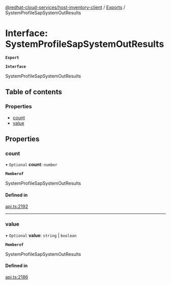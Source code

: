 [@redhat-cloud-services/host-inventory-client](../README.md) / [Exports](../modules.md) / SystemProfileSapSystemOutResults

# Interface: SystemProfileSapSystemOutResults

**`Export`**

**`Interface`**

SystemProfileSapSystemOutResults

## Table of contents

### Properties

- [count](SystemProfileSapSystemOutResults.md#count)
- [value](SystemProfileSapSystemOutResults.md#value)

## Properties

### count

• `Optional` **count**: `number`

**`Memberof`**

SystemProfileSapSystemOutResults

#### Defined in

[api.ts:2192](https://github.com/RedHatInsights/javascript-clients/blob/master/packages/host-inventory/api.ts#L2192)

___

### value

• `Optional` **value**: `string` \| `boolean`

**`Memberof`**

SystemProfileSapSystemOutResults

#### Defined in

[api.ts:2186](https://github.com/RedHatInsights/javascript-clients/blob/master/packages/host-inventory/api.ts#L2186)
